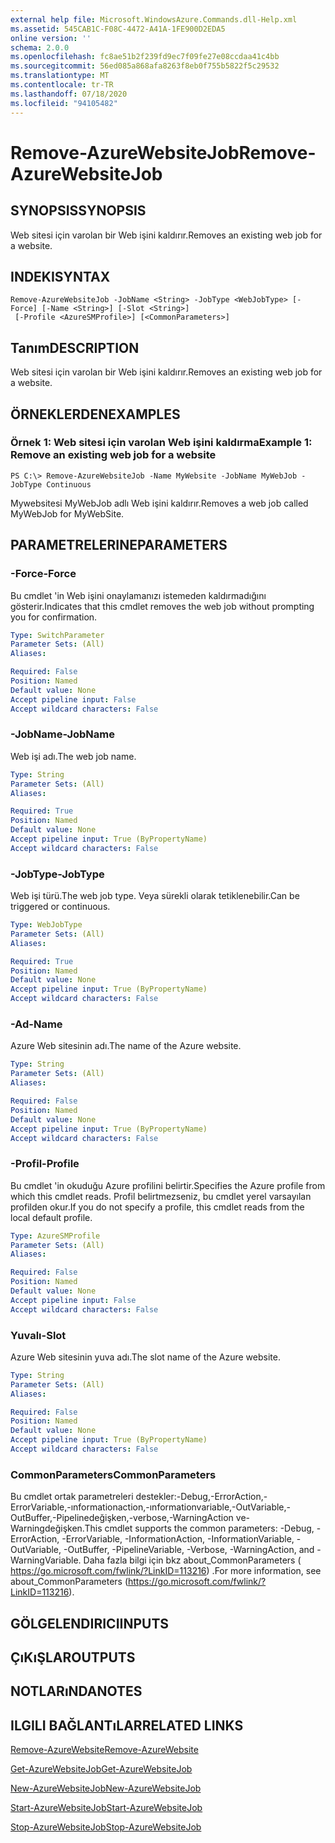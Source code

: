 ```yaml
---
external help file: Microsoft.WindowsAzure.Commands.dll-Help.xml
ms.assetid: 545CAB1C-F08C-4472-A41A-1FE900D2EDA5
online version: ''
schema: 2.0.0
ms.openlocfilehash: fc8ae51b2f239fd9ec7f09fe27e08ccdaa41c4bb
ms.sourcegitcommit: 56ed085a868afa8263f8eb0f755b5822f5c29532
ms.translationtype: MT
ms.contentlocale: tr-TR
ms.lasthandoff: 07/18/2020
ms.locfileid: "94105482"
---
```

# <span data-ttu-id="2252e-101">Remove-AzureWebsiteJob</span><span class="sxs-lookup"><span data-stu-id="2252e-101">Remove-AzureWebsiteJob</span></span>

## <span data-ttu-id="2252e-102">SYNOPSIS</span><span class="sxs-lookup"><span data-stu-id="2252e-102">SYNOPSIS</span></span>
<span data-ttu-id="2252e-103">Web sitesi için varolan bir Web işini kaldırır.</span><span class="sxs-lookup"><span data-stu-id="2252e-103">Removes an existing web job for a website.</span></span>

## <span data-ttu-id="2252e-104">INDEKI</span><span class="sxs-lookup"><span data-stu-id="2252e-104">SYNTAX</span></span>

```
Remove-AzureWebsiteJob -JobName <String> -JobType <WebJobType> [-Force] [-Name <String>] [-Slot <String>]
 [-Profile <AzureSMProfile>] [<CommonParameters>]
```

## <span data-ttu-id="2252e-105">Tanım</span><span class="sxs-lookup"><span data-stu-id="2252e-105">DESCRIPTION</span></span>
<span data-ttu-id="2252e-106">Web sitesi için varolan bir Web işini kaldırır.</span><span class="sxs-lookup"><span data-stu-id="2252e-106">Removes an existing web job for a website.</span></span>

## <span data-ttu-id="2252e-107">ÖRNEKLERDEN</span><span class="sxs-lookup"><span data-stu-id="2252e-107">EXAMPLES</span></span>

### <span data-ttu-id="2252e-108">Örnek 1: Web sitesi için varolan Web işini kaldırma</span><span class="sxs-lookup"><span data-stu-id="2252e-108">Example 1: Remove an existing web job for a website</span></span>
```
PS C:\> Remove-AzureWebsiteJob -Name MyWebsite -JobName MyWebJob -JobType Continuous
```

<span data-ttu-id="2252e-109">Mywebsitesi MyWebJob adlı Web işini kaldırır.</span><span class="sxs-lookup"><span data-stu-id="2252e-109">Removes a web job called MyWebJob for MyWebSite.</span></span>

## <span data-ttu-id="2252e-110">PARAMETRELERINE</span><span class="sxs-lookup"><span data-stu-id="2252e-110">PARAMETERS</span></span>

### <span data-ttu-id="2252e-111">-Force</span><span class="sxs-lookup"><span data-stu-id="2252e-111">-Force</span></span>
<span data-ttu-id="2252e-112">Bu cmdlet 'in Web işini onaylamanızı istemeden kaldırmadığını gösterir.</span><span class="sxs-lookup"><span data-stu-id="2252e-112">Indicates that this cmdlet removes the web job without prompting you for confirmation.</span></span>

```yaml
Type: SwitchParameter
Parameter Sets: (All)
Aliases: 

Required: False
Position: Named
Default value: None
Accept pipeline input: False
Accept wildcard characters: False
```

### <span data-ttu-id="2252e-113">-JobName</span><span class="sxs-lookup"><span data-stu-id="2252e-113">-JobName</span></span>
<span data-ttu-id="2252e-114">Web işi adı.</span><span class="sxs-lookup"><span data-stu-id="2252e-114">The web job name.</span></span>

```yaml
Type: String
Parameter Sets: (All)
Aliases: 

Required: True
Position: Named
Default value: None
Accept pipeline input: True (ByPropertyName)
Accept wildcard characters: False
```

### <span data-ttu-id="2252e-115">-JobType</span><span class="sxs-lookup"><span data-stu-id="2252e-115">-JobType</span></span>
<span data-ttu-id="2252e-116">Web işi türü.</span><span class="sxs-lookup"><span data-stu-id="2252e-116">The web job type.</span></span>
<span data-ttu-id="2252e-117">Veya sürekli olarak tetiklenebilir.</span><span class="sxs-lookup"><span data-stu-id="2252e-117">Can be triggered or continuous.</span></span>

```yaml
Type: WebJobType
Parameter Sets: (All)
Aliases: 

Required: True
Position: Named
Default value: None
Accept pipeline input: True (ByPropertyName)
Accept wildcard characters: False
```

### <span data-ttu-id="2252e-118">-Ad</span><span class="sxs-lookup"><span data-stu-id="2252e-118">-Name</span></span>
<span data-ttu-id="2252e-119">Azure Web sitesinin adı.</span><span class="sxs-lookup"><span data-stu-id="2252e-119">The name of the Azure website.</span></span>

```yaml
Type: String
Parameter Sets: (All)
Aliases: 

Required: False
Position: Named
Default value: None
Accept pipeline input: True (ByPropertyName)
Accept wildcard characters: False
```

### <span data-ttu-id="2252e-120">-Profil</span><span class="sxs-lookup"><span data-stu-id="2252e-120">-Profile</span></span>
<span data-ttu-id="2252e-121">Bu cmdlet 'in okuduğu Azure profilini belirtir.</span><span class="sxs-lookup"><span data-stu-id="2252e-121">Specifies the Azure profile from which this cmdlet reads.</span></span>
<span data-ttu-id="2252e-122">Profil belirtmezseniz, bu cmdlet yerel varsayılan profilden okur.</span><span class="sxs-lookup"><span data-stu-id="2252e-122">If you do not specify a profile, this cmdlet reads from the local default profile.</span></span>

```yaml
Type: AzureSMProfile
Parameter Sets: (All)
Aliases: 

Required: False
Position: Named
Default value: None
Accept pipeline input: False
Accept wildcard characters: False
```

### <span data-ttu-id="2252e-123">Yuvalı</span><span class="sxs-lookup"><span data-stu-id="2252e-123">-Slot</span></span>
<span data-ttu-id="2252e-124">Azure Web sitesinin yuva adı.</span><span class="sxs-lookup"><span data-stu-id="2252e-124">The slot name of the Azure website.</span></span>

```yaml
Type: String
Parameter Sets: (All)
Aliases: 

Required: False
Position: Named
Default value: None
Accept pipeline input: True (ByPropertyName)
Accept wildcard characters: False
```

### <span data-ttu-id="2252e-125">CommonParameters</span><span class="sxs-lookup"><span data-stu-id="2252e-125">CommonParameters</span></span>
<span data-ttu-id="2252e-126">Bu cmdlet ortak parametreleri destekler:-Debug,-ErrorAction,-ErrorVariable,-ınformationaction,-ınformationvariable,-OutVariable,-OutBuffer,-Pipelinedeğişken,-verbose,-WarningAction ve-Warningdeğişken.</span><span class="sxs-lookup"><span data-stu-id="2252e-126">This cmdlet supports the common parameters: -Debug, -ErrorAction, -ErrorVariable, -InformationAction, -InformationVariable, -OutVariable, -OutBuffer, -PipelineVariable, -Verbose, -WarningAction, and -WarningVariable.</span></span> <span data-ttu-id="2252e-127">Daha fazla bilgi için bkz about_CommonParameters ( https://go.microsoft.com/fwlink/?LinkID=113216) .</span><span class="sxs-lookup"><span data-stu-id="2252e-127">For more information, see about_CommonParameters (https://go.microsoft.com/fwlink/?LinkID=113216).</span></span>

## <span data-ttu-id="2252e-128">GÖLGELENDIRICI</span><span class="sxs-lookup"><span data-stu-id="2252e-128">INPUTS</span></span>

## <span data-ttu-id="2252e-129">ÇıKıŞLAR</span><span class="sxs-lookup"><span data-stu-id="2252e-129">OUTPUTS</span></span>

## <span data-ttu-id="2252e-130">NOTLARıNDA</span><span class="sxs-lookup"><span data-stu-id="2252e-130">NOTES</span></span>

## <span data-ttu-id="2252e-131">ILGILI BAĞLANTıLAR</span><span class="sxs-lookup"><span data-stu-id="2252e-131">RELATED LINKS</span></span>

[<span data-ttu-id="2252e-132">Remove-AzureWebsite</span><span class="sxs-lookup"><span data-stu-id="2252e-132">Remove-AzureWebsite</span></span>](./Remove-AzureWebsite.md)

[<span data-ttu-id="2252e-133">Get-AzureWebsiteJob</span><span class="sxs-lookup"><span data-stu-id="2252e-133">Get-AzureWebsiteJob</span></span>](./Get-AzureWebsiteJob.md)

[<span data-ttu-id="2252e-134">New-AzureWebsiteJob</span><span class="sxs-lookup"><span data-stu-id="2252e-134">New-AzureWebsiteJob</span></span>](./New-AzureWebsiteJob.md)

[<span data-ttu-id="2252e-135">Start-AzureWebsiteJob</span><span class="sxs-lookup"><span data-stu-id="2252e-135">Start-AzureWebsiteJob</span></span>](./Start-AzureWebsiteJob.md)

[<span data-ttu-id="2252e-136">Stop-AzureWebsiteJob</span><span class="sxs-lookup"><span data-stu-id="2252e-136">Stop-AzureWebsiteJob</span></span>](./Stop-AzureWebsiteJob.md)


